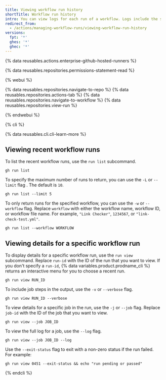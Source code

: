 ```yaml
---
title: Viewing workflow run history
shortTitle: Workflow run history
intro: You can view logs for each run of a workflow. Logs include the status for each job and step in a workflow.
redirect_from:
  - /actions/managing-workflow-runs/viewing-workflow-run-history
versions:
  fpt: '*'
  ghes: '*'
  ghec: '*'
---
```

 
{% data reusables.actions.enterprise-github-hosted-runners %}

{% data reusables.repositories.permissions-statement-read %}

{% webui %}

{% data reusables.repositories.navigate-to-repo %}
{% data reusables.repositories.actions-tab %}
{% data reusables.repositories.navigate-to-workflow %}
{% data reusables.repositories.view-run %}

{% endwebui %}

{% cli %}

{% data reusables.cli.cli-learn-more %}

## Viewing recent workflow runs

To list the recent workflow runs, use the `run list` subcommand.

```shell
gh run list
```

To specify the maximum number of runs to return, you can use the `-L` or `--limit` flag . The default is `10`.

```shell
gh run list --limit 5
```

To only return runs for the specified workflow, you can use the `-w` or `--workflow` flag.  Replace `workflow` with either the workflow name, workflow ID, or workflow file name. For example, `"Link Checker"`, `1234567`, or `"link-check-test.yml"`.

```shell
gh run list --workflow WORKFLOW
```

## Viewing details for a specific workflow run

To display details for a specific workflow run, use the `run view` subcommand. Replace `run-id` with the ID of the run that you want to view. If you don't specify a `run-id`, {% data variables.product.prodname_cli %} returns an interactive menu for you to choose a recent run.

```shell
gh run view RUN_ID
```

To include job steps in the output, use the `-v` or `--verbose` flag.

```shell
gh run view RUN_ID --verbose
```

To view details for a specific job in the run, use the `-j` or `--job` flag.  Replace `job-id` with the ID of the job that you want to view.

```shell
gh run view --job JOB_ID
```

To view the full log for a job, use the `--log` flag.

```shell
gh run view --job JOB_ID --log
```

Use the `--exit-status` flag to exit with a non-zero status if the run failed. For example:

```shell
gh run view 0451 --exit-status && echo "run pending or passed"
```

{% endcli %}
